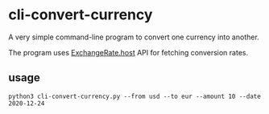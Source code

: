 # cli-convert-currency

A very simple command-line program to convert one currency into another. 

The program uses [ExchangeRate.host](https://exchangerate.host) API for fetching conversion rates.

## usage

    python3 cli-convert-currency.py --from usd --to eur --amount 10 --date 2020-12-24
